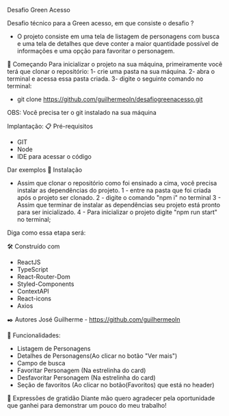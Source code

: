 Desafio Green Acesso

Desafio técnico para a Green acesso, em que consiste o desafio ?

- O projeto consiste em uma tela de listagem de personagens com busca e uma tela de detalhes que deve conter a maior quantidade possível de informações e uma opção para favoritar o personagem.

🚀 Começando
Para inicializar o projeto na sua máquina, primeiramente você terá que clonar o repositório:
1- crie uma pasta na sua máquina.
2- abra o terminal e acessa essa pasta criada.
3- digite o seguinte comando no terminal:

- git clone https://github.com/guilhermeoln/desafiogreenacesso.git

OBS: Você precisa ter o git instalado na sua máquina

Implantação:
📋 Pré-requisitos

- GIT
- Node
- IDE para acessar o código

Dar exemplos
🔧 Instalação

- Assim que clonar o repositório como foi ensinado a cima, você precisa instalar as dependências do projeto.
  1 - entre na pasta que foi criada após o projeto ser clonado.
  2 - digite o comando "npm i" no terminal
  3 - Assim que terminar de instalar as dependências seu projeto está pronto para ser inicializado.
  4 - Para inicializar o projeto digite "npm run start" no terminal;

Diga como essa etapa será:

🛠️ Construído com

- ReactJS
- TypeScript
- React-Router-Dom
- Styled-Components
- ContextAPI
- React-icons
- Axios

✒️ Autores
José Guilherme - https://github.com/guilhermeoln

🔧 Funcionalidades:

- Listagem de Personagens
- Detalhes de Personagens(Ao clicar no botão "Ver mais")
- Campo de busca
- Favoritar Personagem (Na estrelinha do card)
- Desfavoritar Personagem (Na estrelinha do card)
- Seção de favoritos (Ao clicar no botão(Favoritos) que está no header)

🎁 Expressões de gratidão
Diante mão quero agradecer pela oportunidade que ganhei para demonstrar um pouco do meu trabalho!
